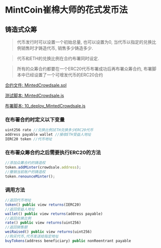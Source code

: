 # MintCoin崔棉大师的花式发币法

## 铸造式众筹

> 代币发行时可以设置一个初始总量, 也可以设置为0, 当代币以指定的兑换比例销售时才铸造代币, 销售多少铸造多少.

> 代币和ETH的兑换比例在合约布署同时设定.

> 所有的众筹合约都要在一个ERC20代币布署成功后再布署众筹合约, 布署脚本中已经设置了一个可增发代币的ERC20合约

[合约文件: MintedCrowdsale.sol](https://github.com/biaggii/MintCoin/tree/master/contracts/Crowdsale/MintedCrowdsale.sol)

[测试脚本: MintedCrowdsale.js](https://github.com/biaggii/MintCoin/tree/master/test/Crowdsale/MintedCrowdsale.js)

[布署脚本: 10_deploy_MintedCrowdsale.js](https://github.com/biaggii/MintCoin/tree/master/migrations/10_deploy_MintedCrowdsale.js)

### 在布署合约时定义以下变量

```javascript
uint256 rate //兑换比例1ETH兑换多少ERC20代币
address payable wallet //接收ETH受益人地址
IERC20 token //代币地址
```

### 在布署众筹合约之后需要执行ERC20的方法

```javascript
//添加众筹合约的铸造权
token.addMinter(crowdsale.address);
//撤销当前账户的铸造权
token.renounceMinter();
```

### 调用方法

```javascript
//返回代币地址
token() public view returns(IERC20)
//返回受益人地址              
wallet() public view returns(address payable)
//返回兑换比例
rate() public view returns(uint256)
//返回销售额
weiRaised() public view returns(uint256)
//购买代币,代币发送给指定地址          
buyTokens(address beneficiary) public nonReentrant payable
```
